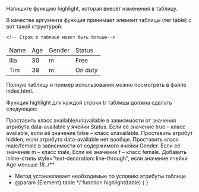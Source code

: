 Напишите функцию highlight, которая внесёт изменения в таблицу.

В качестве аргумента функция принимает элемент таблицы (тег table) c вот такой структурой:

<table class="js-teachers">
  <thead>
    <tr>
      <td>Name</td>
      <td>Age</td>
      <td>Gender</td>
      <td>Status</td>
    </tr>
  </thead>
  <tbody>
    <tr>
      <td>Ilia</td>
      <td>30</td>
      <td>m</td>
      <td data-available="true">Free</td>
    </tr>
    <tr>
      <td>Tim</td>
      <td>39</td>
      <td>m</td>
      <td data-available="false">On duty</td>
    </tr>

    <!-- Строк в таблице может быть больше-->
  </tbody>
</table>
Полную таблицу и пример использования можно посмотреть в файле index.html.

Функция highlight для каждой строки tr таблицы должна сделать следующее:

Проставить класс available/unavailable в зависимости от значения атрибута data-available у ячейки Status. Если её значение true – класс available, если её значение false – класс unavailable.
Проставить атрибут hidden, если атрибута data-available нет вообще.
Проставить класс male/female в зависимости от содержимого ячейки Gender. Если её значение m – класс male, Если её значение f – класс female.
Добавить inline-стиль style="text-decoration: line-through", если значение ячейки Age меньше 18.
/**
 * Метод устанавливает необходимые по условию атрибуты таблице
 * @param {Element} table
 */
function highlight(table) {
}
